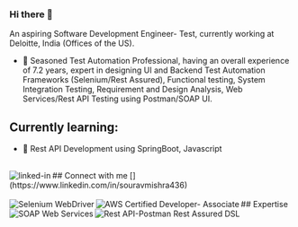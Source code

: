 ### Hi there 👋
An aspiring Software Development Engineer- Test, currently working at Deloitte, India (Offices of the US).
- 🔭 Seasoned Test Automation Professional, having an overall experience of 7.2 years, expert in designing UI and Backend Test Automation Frameworks (Selenium/Rest Assured), Functional testing, System Integration Testing, Requirement and Design Analysis, Web Services/Rest API Testing using Postman/SOAP UI.

## Currently learning:
- 🌱 Rest API Development using SpringBoot, Javascript  
<br>
## Connect with me
[<img align="left" alt="linked-in" src="https://img.shields.io/badge/linkedin-%230077B5.svg?&style=for-the-badge&logo=linkedin&logoColor=white" />] (https://www.linkedin.com/in/souravmishra436)
<br>
<br>
## Expertise
<img align="left" alt="Selenium WebDriver" src="https://img.shields.io/badge/Selenium-WebDriver-blue" />
<img align="left" alt="AWS Certified Developer- Associate" src="https://img.shields.io/badge/AWS%20Certified%20Developer---Associate-blue" />
<img align="left" alt="SOAP Web Services" src="https://img.shields.io/badge/SOAP-Web%20Services-blue" />
<img align="left" alt="Rest API-Postman Rest Assured DSL" src="https://img.shields.io/badge/Rest%20API--Postman-Rest%20Assured%20DSL-blue" />
<br>
<br>
